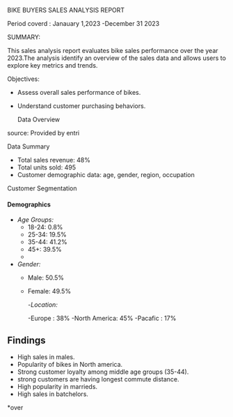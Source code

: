 BIKE BUYERS SALES ANALYSIS REPORT


Period coverd :
Janauary 1,2023 -December 31 2023

SUMMARY:

This sales analysis report evaluates  bike sales performance over the year 2023.The analysis identify an overview of the sales data and allows users to explore key metrics and trends.

Objectives:
- Assess overall sales performance of bikes.
- Understand customer purchasing behaviors.

  Data Overview
  
source: Provided by  entri

 Data Summary
- Total sales revenue: 48%
- Total units sold: 495
- Customer demographic data: age, gender, region, occupation

 Customer Segmentation
#### Demographics
- *Age Groups:*
  - 18-24: 0.8%
  - 25-34: 19.5%
  - 35-44: 41.2%
  - 45+: 39.5%
  - 
- *Gender:*
  - Male: 50.5%
  - Female: 49.5%

     -*Location:*

    -Europe : 38%
    -North America: 45%
    -Pacafic : 17%

## Findings

- High sales in males.
- Popularity of bikes in North america.
- Strong customer loyalty among middle  age groups (35-44).
- strong customers are having longest commute distance.
- High popularity in marrieds.
- High sales in batchelors.
  



  



*over










